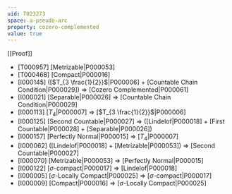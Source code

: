 ```yaml
---
uid: T023273
space: a-pseudo-arc
property: cozero-complemented
value: true
---
```

[[Proof]]

* [T000957] [Metrizable|P000053]
* [T000468] [Compact|P000016]
* [I000145] ([$T_{3 \frac{1}{2}}$|P000006] + [Countable Chain Condition|P000029]) => [Cozero Complemented|P000061]
* [I000021] [Separable|P000026] => [Countable Chain Condition|P000029]
* [I000113] [$T_4$|P000007] => [$T_{3 \frac{1}{2}}$|P000006]
* [I000125] [Second Countable|P000027] => ([Lindelof|P000018] + [First Countable|P000028] + [Separable|P000026])
* [I000157] [Perfectly Normal|P000015] => [$T_4$|P000007]
* [I000062] ([Lindelof|P000018] + [Metrizable|P000053]) => [Second Countable|P000027]
* [I000070] [Metrizable|P000053] => [Perfectly Normal|P000015]
* [I000122] [$\sigma$-compact|P000017] => [Lindelof|P000018]
* [I000005] [$\sigma$-Locally Compact|P000025] => [$\sigma$-compact|P000017]
* [I000009] [Compact|P000016] => [$\sigma$-Locally Compact|P000025]

